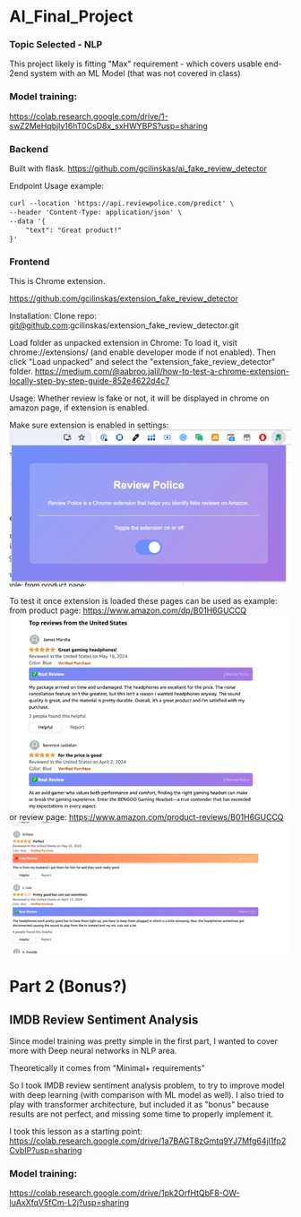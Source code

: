 # AI_Final_Project

### Topic Selected - NLP

This project likely is fitting "Max" requirement - which covers usable end-2end system with an ML Model (that was not covered in class)

### Model training:
https://colab.research.google.com/drive/1-swZ2MeHqbjly16hT0CsD8x_sxHWYBPS?usp=sharing

### Backend
Built with flask. 
https://github.com/gcilinskas/ai_fake_review_detector

Endpoint Usage example:
```
curl --location 'https://api.reviewpolice.com/predict' \
--header 'Content-Type: application/json' \
--data '{
    "text": "Great product!"
}'
```

### Frontend
This is Chrome extension.

https://github.com/gcilinskas/extension_fake_review_detector

Installation:
Clone repo: git@github.com:gcilinskas/extension_fake_review_detector.git

Load folder as unpacked extension in Chrome:
To load it, visit chrome://extensions/ (and enable developer mode if not enabled).
Then click "Load unpacked" and select the "extension_fake_review_detector" folder.
https://medium.com/@aabroo.jalil/how-to-test-a-chrome-extension-locally-step-by-step-guide-852e4622d4c7

Usage:
Whether review is fake or not, it will be displayed in chrome on amazon page, if extension is enabled.

Make sure extension is enabled in settings:
![Example Image](./images/extension.png "Extension Enabled Example Image")

To test it once extension is loaded these pages can be used as example:
from product page: https://www.amazon.com/dp/B01H6GUCCQ
![Example Image](./images/product_page.png "Product Page Example Image")
or review page: https://www.amazon.com/product-reviews/B01H6GUCCQ
![Example Image](./images/review_page.png "Review page Example Image")


# Part 2 (Bonus?)
## IMDB Review Sentiment Analysis
Since model training was pretty simple in the first part,
I wanted to cover more with Deep neural networks in NLP area.

Theoretically it comes from "Minimal+ requirements"

So I took IMDB review sentiment analysis problem, to try to improve model with deep learning (with comparison with ML model as well).
I also tried to play with transformer architecture, but included it as "bonus" because results are not perfect, and missing some time to properly implement it.

I took this lesson as a starting point: https://colab.research.google.com/drive/1a7BAGT8zGmtq9YJ7Mfg64jl1fp2CvbIP?usp=sharing

### Model training:
https://colab.research.google.com/drive/1pk2OrfHtQbF8-OW-luAxXfqV5fCm-L2j?usp=sharing
